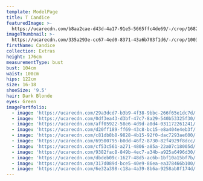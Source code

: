 ```yaml
---
template: ModelPage
title: T Candice
featuredImage: >-
  https://ucarecdn.com/b8aa2cae-d43d-4a17-91e5-5665ffc4de69/-/crop/1682x739/313,113/-/preview/
imageThumbnail: >-
  https://ucarecdn.com/335a293e-cc67-4ed0-8371-43a6b703f1d6/-/crop/1003x1336/42,53/-/preview/
firstName: Candice
collection: Extras
height: 176cm
measurementType: bust
bust: 104cm
waist: 100cm
hips: 122cm
size: 16-18
shoeSize: '9.5'
hair: Dark Blonde
eyes: Green
imagePortfolio:
  - image: 'https://ucarecdn.com/29a3dcd7-b3b9-4f38-9bbc-266f65e1dc7d/'
  - image: 'https://ucarecdn.com/0df3ea43-d3bf-47c7-8a29-540b53325f30/'
  - image: 'https://ucarecdn.com/aff05922-58e6-4d9d-a0d4-031172261241/'
  - image: 'https://ucarecdn.com/d20ff189-ff69-43c8-bc15-e8a404e4eb3f/'
  - image: 'https://ucarecdn.com/c81db8b8-9828-4b15-92f0-dac7293ae600/'
  - image: 'https://ucarecdn.com/69500795-b0dd-46f2-8730-82f4929f8dcc/'
  - image: 'https://ucarecdn.com/cf53c561-a271-4806-a85a-22a07c18005d/'
  - image: 'https://ucarecdn.com/9382fac8-849b-4ec7-a34b-a925a6496d30/'
  - image: 'https://ucarecdn.com/dbdeb09c-1627-48d5-ac6b-1bf10a15bf7b/'
  - image: 'https://ucarecdn.com/317d089d-bce5-40e9-86ea-ea378466b100/'
  - image: 'https://ucarecdn.com/6e32a398-c18a-4a39-8b6a-9258ab8f174d/'
---
```


